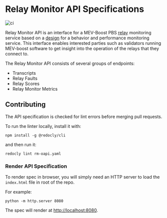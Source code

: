 # Relay Monitor API Specifications

![ci][ci]

Relay Monitor API is an interface for a MEV-Boost PBS [relay][relay-specs] monitoring service based on a [design][relay-monitor-design-doc] for a behavior and performance monitoring service. This interface enables interested parties such as validators running MEV-boost software to get insight into the operation of the relays that they connect to.

The Relay Monitor API consists of several groups of endpoints:

* Transcripts
* Relay Faults
* Relay Scores
* Relay Monitor Metrics

## Contributing

The API specification is checked for lint errors before merging pull requests.

To run the linter locally, install it with:
```console
npm install -g @redocly/cli
```
and then run it:
```console
redocly lint rm-oapi.yaml
```

### Render API Specification

To render spec in browser, you will simply need an HTTP server to load the
`index.html` file in root of the repo.

For example:
```console
python -m http.server 8080
```

The spec will render at [http://localhost:8080](http://localhost:8080).

[ci]: https://github.com/andriidski/relay-monitor-specs/workflows/CI/badge.svg
[relay-specs]: https://github.com/flashbots/relay-specs
[relay-monitor-design-doc]: https://hackmd.io/A2uex3QFSfiaJJ9BKxw-XA